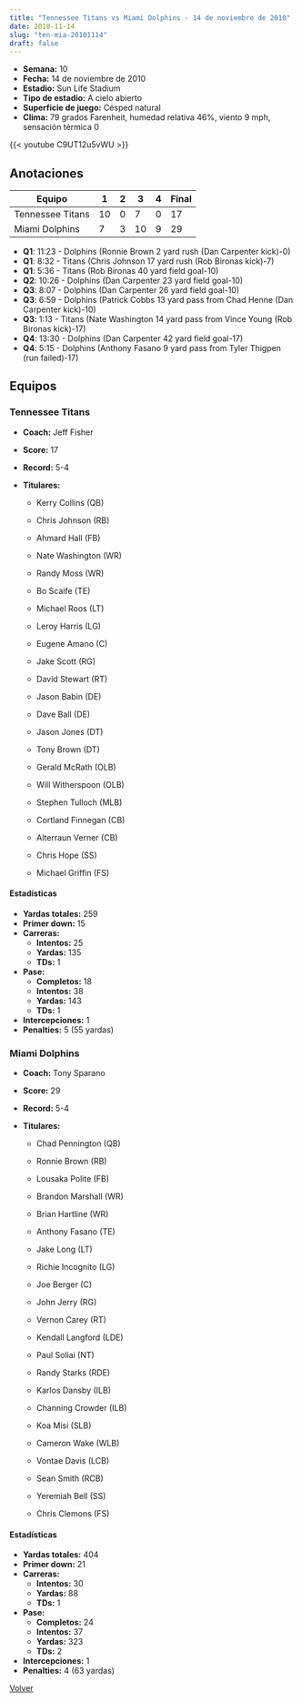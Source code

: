 ```yaml
---
title: "Tennessee Titans vs Miami Dolphins - 14 de noviembre de 2010"
date: 2010-11-14
slug: "ten-mia-20101114"
draft: false
---
```


- **Semana:** 10
- **Fecha:** 14 de noviembre de 2010
- **Estadio:** Sun Life Stadium
- **Tipo de estadio:** A cielo abierto
- **Superficie de juego:** Césped natural
- **Clima:** 79 grados Farenheit, humedad relativa 46%, viento 9 mph, sensación térmica 0


{{< youtube C9UT12u5vWU >}}


## Anotaciones
| Equipo | 1 | 2 | 3 | 4 | Final |
|--------|---|---|---|---|-------|
| Tennessee Titans  | 10 | 0 | 7 | 0  | 17 |
| Miami Dolphins  | 7 | 3 | 10 | 9  | 29 |
- **Q1**: 11:23 - Dolphins (Ronnie Brown 2 yard rush (Dan Carpenter kick)-0)
- **Q1**: 8:32 - Titans (Chris Johnson 17 yard rush (Rob Bironas kick)-7)
- **Q1**: 5:36 - Titans (Rob Bironas 40 yard field goal-10)
- **Q2**: 10:26 - Dolphins (Dan Carpenter 23 yard field goal-10)
- **Q3**: 8:07 - Dolphins (Dan Carpenter 26 yard field goal-10)
- **Q3**: 6:59 - Dolphins (Patrick Cobbs 13 yard pass from Chad Henne (Dan Carpenter kick)-10)
- **Q3**: 1:13 - Titans (Nate Washington 14 yard pass from Vince Young (Rob Bironas kick)-17)
- **Q4**: 13:30 - Dolphins (Dan Carpenter 42 yard field goal-17)
- **Q4**: 5:15 - Dolphins (Anthony Fasano 9 yard pass from Tyler Thigpen (run failed)-17)


## Equipos


### Tennessee Titans
* **Coach:** Jeff Fisher
* **Score:** 17
* **Record:** 5-4
* **Titulares:** 

  * Kerry Collins (QB) 

  * Chris Johnson (RB) 

  * Ahmard Hall (FB) 

  * Nate Washington (WR) 

  * Randy Moss (WR) 

  * Bo Scaife (TE) 

  * Michael Roos (LT) 

  * Leroy Harris (LG) 

  * Eugene Amano (C) 

  * Jake Scott (RG) 

  * David Stewart (RT) 

  * Jason Babin (DE) 

  * Dave Ball (DE) 

  * Jason Jones (DT) 

  * Tony Brown (DT) 

  * Gerald McRath (OLB) 

  * Will Witherspoon (OLB) 

  * Stephen Tulloch (MLB) 

  * Cortland Finnegan (CB) 

  * Alterraun Verner (CB) 

  * Chris Hope (SS) 

  * Michael Griffin (FS) 

#### Estadísticas
* **Yardas totales:** 259
* **Primer down:** 15
* **Carreras:**
  * **Intentos:** 25
  * **Yardas:** 135
  * **TDs:** 1
* **Pase:**
  * **Completos:** 18
  * **Intentos:** 38
  * **Yardas:** 143
  * **TDs:** 1
* **Intercepciones:** 1
* **Penalties:** 5 (55 yardas)

### Miami Dolphins
* **Coach:** Tony Sparano
* **Score:** 29
* **Record:** 5-4
* **Titulares:** 

  * Chad Pennington (QB) 

  * Ronnie Brown (RB) 

  * Lousaka Polite (FB) 

  * Brandon Marshall (WR) 

  * Brian Hartline (WR) 

  * Anthony Fasano (TE) 

  * Jake Long (LT) 

  * Richie Incognito (LG) 

  * Joe Berger (C) 

  * John Jerry (RG) 

  * Vernon Carey (RT) 

  * Kendall Langford (LDE) 

  * Paul Soliai (NT) 

  * Randy Starks (RDE) 

  * Karlos Dansby (ILB) 

  * Channing Crowder (ILB) 

  * Koa Misi (SLB) 

  * Cameron Wake (WLB) 

  * Vontae Davis (LCB) 

  * Sean Smith (RCB) 

  * Yeremiah Bell (SS) 

  * Chris Clemons (FS) 

#### Estadísticas
* **Yardas totales:** 404
* **Primer down:** 21
* **Carreras:**
  * **Intentos:** 30
  * **Yardas:** 88
  * **TDs:** 1
* **Pase:**
  * **Completos:** 24
  * **Intentos:** 37
  * **Yardas:** 323
  * **TDs:** 2
* **Intercepciones:** 1
* **Penalties:** 4 (63 yardas)


[Volver](/historia/2010)
